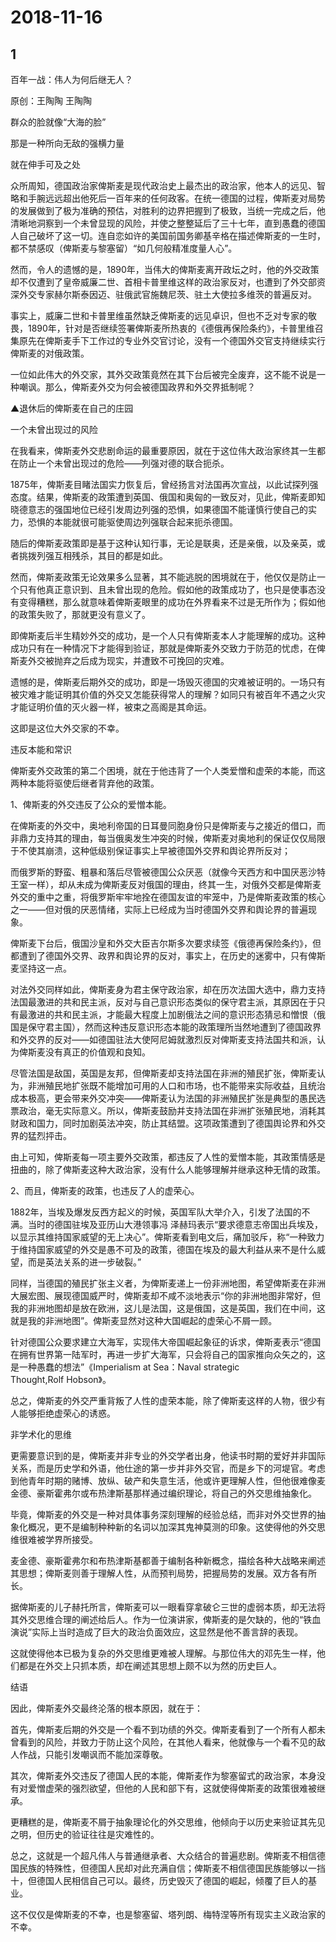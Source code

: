 # 2018-11-16

## 1

百年一战：伟人为何后继无人？

原创：王陶陶 王陶陶

群众的脸就像“大海的脸”

那是一种所向无敌的强横力量

就在伸手可及之处

众所周知，德国政治家俾斯麦是现代政治史上最杰出的政治家，他本人的远见、智略和手腕远远超出他死后一百年来的任何政客。在统一德国的过程，俾斯麦对局势的发展做到了极为准确的预估，对胜利的边界把握到了极致，当统一完成之后，他清晰地洞察到一个未曾显现的风险，并使之整整延后了三十七年，直到愚蠢的德国人自己破坏了这一切。连自恋如许的美国前国务卿基辛格在描述俾斯麦的一生时，都不禁感叹（俾斯麦与黎塞留）“如几何般精准度量人心”。

然而，令人的遗憾的是，1890年，当伟大的俾斯麦离开政坛之时，他的外交政策却不仅遭到了皇帝威廉二世、首相卡普里维这样的政治家反对，也遭到了外交部资深外交专家赫尔斯泰因迈、驻俄武官施魏尼茨、驻土大使拉多维茨的普遍反对。

事实上，威廉二世和卡普里维虽然缺乏俾斯麦的远见卓识，但也不乏对专家的敬畏，1890年，针对是否继续签署俾斯麦所热衷的《德俄再保险条约》，卡普里维召集原先在俾斯麦手下工作过的专业外交官讨论，没有一个德国外交官支持继续实行俾斯麦的对俄政策。

一位如此伟大的外交家，其外交政策竟然在其下台后被完全废弃，这不能不说是一种嘲讽。那么，俾斯麦外交为何会被德国政界和外交界抵制呢？

▲退休后的俾斯麦在自己的庄园

一个未曾出现过的风险

在我看来，俾斯麦外交悲剧命运的最重要原因，就在于这位伟大政治家终其一生都在防止一个未曾出现过的危险——列强对德的联合扼杀。

1875年，俾斯麦目睹法国实力恢复后，曾经扬言对法国再次宣战，以此试探列强态度。结果，俾斯麦的政策遭到英国、俄国和奥匈的一致反对，见此，俾斯麦即知晓德意志的强国地位已经引发周边列强的恐惧，如果德国不能谨慎行使自己的实力，恐惧的本能就很可能驱使周边列强联合起来扼杀德国。

随后的俾斯麦政策即是基于这种认知行事，无论是联奥，还是亲俄，以及亲英，或者挑拨列强互相残杀，其目的都是如此。

然而，俾斯麦政策无论效果多么显著，其不能逃脱的困境就在于，他仅仅是防止一个只有他真正意识到、且未曾出现的危险。假如他的政策成功了，也只是使事态没有变得糟糕，那么就意味着俾斯麦眼里的成功在外界看来不过是无所作为；假如他的政策失败了，那就更没有意义了。

即俾斯麦后半生精妙外交的成功，是一个人只有俾斯麦本人才能理解的成功。这种成功只有在一种情况下才能得到验证，那就是俾斯麦外交致力于防范的忧虑，在俾斯麦外交被抛弃之后成为现实，并遭致不可挽回的灾难。

遗憾的是，俾斯麦后期外交的成功，即是一场毁灭德国的灾难被证明的。一场只有被灾难才能证明其价值的外交又怎能获得常人的理解？如同只有被百年不遇之火灾才能证明价值的灭火器一样，被束之高阁是其命运。

这即是这位大外交家的不幸。

违反本能和常识

俾斯麦外交政策的第二个困境，就在于他违背了一个人类爱憎和虚荣的本能，而这两种本能将驱使后继者背弃他的政策。

1、俾斯麦的外交违反了公众的爱憎本能。

在俾斯麦的外交中，奥地利帝国的日耳曼同胞身份只是俾斯麦与之接近的借口，而非鼎力支持其的理由，每当俄奥发生冲突的时候，俾斯麦对奥地利的保证仅仅局限于不使其崩溃，这种低级别保证事实上早被德国外交界和舆论界所反对；

而俄罗斯的野蛮、粗暴和落后尽管被德国公众厌恶（就像今天西方和中国厌恶沙特王室一样），却从未成为俾斯麦反对俄国的理由，终其一生，对俄外交都是俾斯麦外交的重中之重，将俄罗斯牢牢地拴在德国友谊的牢笼中，乃是俾斯麦政策的核心之一——但对俄的厌恶情绪，实际上已经成为当时德国外交界和舆论界的普遍现象。

俾斯麦下台后，俄国沙皇和外交大臣吉尔斯多次要求续签《俄德再保险条约》，但都遭到了德国外交界、政界和舆论界的反对，事实上，在历史的迷雾中，只有俾斯麦坚持这一点。

对法外交同样如此，俾斯麦身为君主保守政治家，却在历次法国大选中，鼎力支持法国最激进的共和民主派，反对与自己意识形态类似的保守君主派，其原因在于只有最激进的共和民主派，才能最大程度上加剧俄法之间的意识形态猜忌和憎恨（俄国是保守君主国），然而这种违反意识形态本能的政策理所当然地遭到了德国政界和外交界的反对——如德国驻法大使阿尼姆就激烈反对俾斯麦支持法国共和派，认为俾斯麦没有真正的价值观和良知。

尽管法国是敌国，英国是友邦，但俾斯麦却支持法国在非洲的殖民扩张，俾斯麦认为，非洲殖民地扩张既不能增加可用的人口和市场，也不能带来实际收益，且统治成本极高，更会带来外交冲突——俾斯麦认为法国的非洲殖民扩张是典型的愚民选票政治，毫无实际意义。所以，俾斯麦鼓励并支持法国在非洲扩张殖民地，消耗其财政和国力，同时加剧英法冲突，防止其结盟。这项政策遭到了德国舆论界和外交界的猛烈抨击。

由上可知，俾斯麦每一项主要外交政策，都违反了人性的爱憎本能，其政策情感是扭曲的，除了俾斯麦这种大政治家，没有什么人能够理解并继承这种无情的政策。

2、而且，俾斯麦的政策，也违反了人的虚荣心。

1882年，当埃及爆发反西方起义的时候，英国军队大举介入，引发了法国的不满。当时的德国驻埃及亚历山大港领事冯 泽赫玛表示“要求德意志帝国出兵埃及，以显示其维持国家威望的无上决心”。俾斯麦看到电文后，痛加驳斥，称“一种致力于维持国家威望的外交是愚不可及的政策，德国在埃及的最大利益从来不是什么威望，而是英法关系的进一步破裂。”

同样，当德国的殖民扩张主义者，为俾斯麦递上一份非洲地图，希望俾斯麦在非洲大展宏图、展现德国威严时，俾斯麦却不咸不淡地表示“你的非洲地图非常好，但我的非洲地图却是放在欧洲，这儿是法国，这是俄国，这是英国，我们在中间，这就是我的非洲地图”。俾斯麦显然对这种大国崛起的虚荣心不屑一顾。

针对德国公众要求建立大海军，实现伟大帝国崛起象征的诉求，俾斯麦表示“德国在拥有世界第一陆军时，再进一步扩大海军，只会将自己的国家推向众矢之的，这是一种愚蠢的想法”《Imperialism at Sea：Naval strategic Thought,Rolf Hobson》。

总之，俾斯麦的外交严重背叛了人性的虚荣本能，除了俾斯麦这样的人物，很少有人能够拒绝虚荣心的诱惑。

非学术化的思维

更需要意识到的是，俾斯麦并非专业的外交学者出身，他读书时期的爱好并非国际关系，而是历史学和外语，他仕途的第一步并非外交官，而是乡下的河堤官。考虑到他青年时期的赌博、放纵、破产和失意生活，他或许更理解人性，但他很难像麦金德、豪斯霍弗尔或布热津斯基那样通过编织理论，将自己的外交思维抽象化。

毕竟，俾斯麦的外交是一种对具体事务深刻理解的经验总结，而非对外交世界的抽象化概况，更不是编制种种新的名词以加深其鬼神莫测的印象。这使得他的外交思维很难被学界所接受。

麦金德、豪斯霍弗尔和布热津斯基都善于编制各种新概念，描绘各种大战略来阐述其思想；俾斯麦则善于理解人性，从而预判局势，把握局势的发展。双方各有所长。

据俾斯麦的儿子赫托所言，俾斯麦可以一眼看穿拿破仑三世的虚弱本质，却无法将其外交思维合理的阐述给后人。作为一位演讲家，俾斯麦的是欠缺的，他的“铁血演说”实际上当时造成了巨大的政治负面效应，这显然是他不善言辞的表现。

这就使得他本已极为复杂的外交思维更难被人理解。与那位伟大的邓先生一样，他们都是在外交上只抓本质，却在阐述其思想上颇不以为然的历史巨人。

结语

因此，俾斯麦外交最终沦落的根本原因，就在于：

首先，俾斯麦后期的外交是一个看不到功绩的外交。俾斯麦看到了一个所有人都未曾看到的风险，并致力于防止这个风险，在其他人看来，他就像与一个看不见的敌人作战，只能引发嘲讽而不能加深尊敬。

其次，俾斯麦外交违反了德国人民的本能，俾斯麦作为黎塞留式的政治家，本身没有对爱憎虚荣的强烈欲望，但他的人民和部下有，这就使得俾斯麦的政策很难被继承。

更糟糕的是，俾斯麦不屑于抽象理论化的外交思维，他倾向于以历史来验证其先见之明，但历史的验证往往是灾难性的。

总之，这就是一个超凡伟人与普通继承者、大众结合的普遍悲剧。俾斯麦不相信德国民族的特殊性，但德国人民却对此充满自信；俾斯麦不相信德国民族能够以一挡十，但德国人民相信自己可以。最终，历史毁灭了德国的崛起，倾覆了巨人的基业。

这不仅仅是俾斯麦的不幸，也是黎塞留、塔列朗、梅特涅等所有现实主义政治家的不幸。

